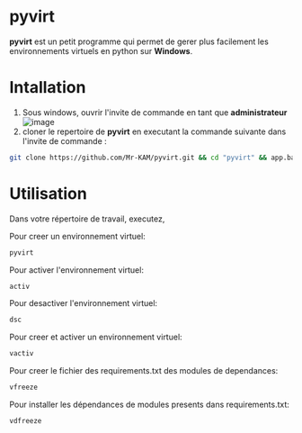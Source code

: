 # pyvirt

**pyvirt** est un petit programme qui permet de gerer plus facilement les environnements virtuels en python sur **Windows**.

# Intallation

1. Sous windows, ouvrir l'invite de commande en tant que **administrateur**
![image](https://user-images.githubusercontent.com/67423679/191192653-26d3975a-63fb-41ad-b64e-45f7269342c5.png)
1. cloner le repertoire de **pyvirt** en executant la commande suivante dans l'invite de commande :

```bash
git clone https://github.com/Mr-KAM/pyvirt.git && cd "pyvirt" && app.bat
```

# Utilisation
Dans votre répertoire de travail, executez,

Pour creer un environnement virtuel:
```bash 
pyvirt
``` 
Pour activer l'environnement virtuel:
```bash 
activ
``` 
Pour desactiver l'environnement virtuel:
```bash 
dsc
``` 
Pour creer et activer un environnement virtuel:
```bash 
vactiv
``` 
Pour creer le fichier des requirements.txt des modules de dependances:
```bash 
vfreeze
``` 
Pour installer les dépendances de modules presents dans requirements.txt:
```bash 
vdfreeze
``` 
